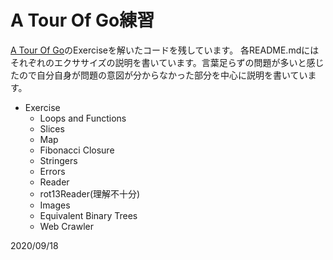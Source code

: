 # A Tour Of Go練習
[A Tour Of Go](https://go-tour-jp.appspot.com/list, "A Tour Of Go")のExerciseを解いたコードを残しています。
各README.mdにはそれぞれのエクササイズの説明を書いています。言葉足らずの問題が多いと感じたので自分自身が問題の意図が分からなかった部分を中心に説明を書いています。

- Exercise
    - Loops and Functions
    - Slices
    - Map
    - Fibonacci Closure
    - Stringers
    - Errors
    - Reader
    - rot13Reader(理解不十分)
    - Images
    - Equivalent Binary Trees
    - Web Crawler

2020/09/18